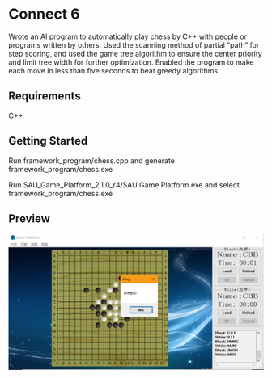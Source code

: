 # Connect 6

Wrote an AI program to automatically play chess by C++ with people or programs written by others. Used the scanning method of partial “path” for step scoring, and used the game tree algorithm to ensure the center priority and limit tree width for further optimization. Enabled the program to make each move in less than five seconds to beat greedy algorithms. 

## Requirements

C++

## Getting Started

Run framework_program/chess.cpp and generate framework_program/chess.exe

Run SAU_Game_Platform_2.1.0_r4/SAU Game Platform.exe and select framework_program/chess.exe

## Preview

![image-20211224002459853](pic/image-20211224002459853.png)